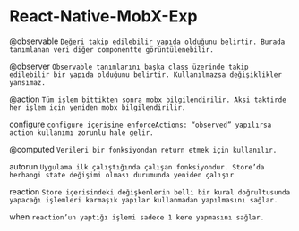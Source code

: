 # React-Native-MobX-Exp

@observable
`Değeri takip edilebilir yapıda olduğunu belirtir. Burada tanımlanan veri diğer componentte görüntülenebilir.`

@observer
`Observable tanımlarını başka class üzerinde takip edilebilir bir yapıda olduğunu belirtir. Kullanılmazsa değişiklikler yansımaz.`

@action
`Tüm işlem bittikten sonra mobx bilgilendirilir. Aksi taktirde her işlem için yeniden mobx bilgilendirilir.`

  configure
  `configure içerisine enforceActions: “observed” yapılırsa action kullanımı zorunlu hale gelir.`

@computed
`Verileri bir fonksiyondan return etmek için kullanılır.`


autorun
`Uygulama ilk çalıştığında çalışan fonksiyondur. Store’da herhangi state değişimi olması durumunda yeniden çalışır`

reaction
`Store içerisindeki değişkenlerin belli bir kural doğrultusunda yapacağı işlemleri karmaşık yapılar kullanmadan yapılmasını sağlar.`

when
`reaction’un yaptığı işlemi sadece 1 kere yapmasını sağlar.`
